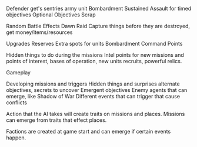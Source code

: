 Defender get's sentries army unit
Bombardment
Sustained Assault for timed objectives
Optional Objectives
Scrap

Random Battle Effects
Dawn Raid
Capture things before they are destroyed, get money/items/resources

Upgrades
Reserves
Extra spots for units
Bombardment
Command Points

Hidden things to do during the missions
Intel points for new missions and points of interest, bases of operation, new units recruits, powerful relics.

Gameplay

Developing missions and triggers
Hidden things and surprises alternate objectives, secrets to uncover
Emergent objectives
Enemy agents that can emerge, like Shadow of War
Different events that can trigger that cause conflicts

Action that the AI takes will create traits on missions and places.
Missions can emerge from traits that effect places.

Factions are created at game start and can emerge if certain events happen.
